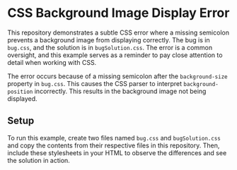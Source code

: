 # CSS Background Image Display Error

This repository demonstrates a subtle CSS error where a missing semicolon prevents a background image from displaying correctly.  The bug is in `bug.css`, and the solution is in `bugSolution.css`. The error is a common oversight, and this example serves as a reminder to pay close attention to detail when working with CSS.

The error occurs because of a missing semicolon after the `background-size` property in `bug.css`. This causes the CSS parser to interpret `background-position` incorrectly. This results in the background image not being displayed. 

## Setup

To run this example, create two files named `bug.css` and `bugSolution.css` and copy the contents from their respective files in this repository.   Then, include these stylesheets in your HTML to observe the differences and see the solution in action.